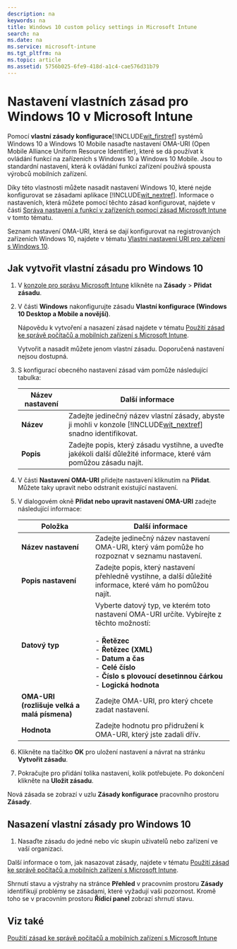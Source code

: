 ```yaml
---
description: na
keywords: na
title: Windows 10 custom policy settings in Microsoft Intune
search: na
ms.date: na
ms.service: microsoft-intune
ms.tgt_pltfrm: na
ms.topic: article
ms.assetid: 5756b025-6fe9-418d-a1c4-cae576d31b79
---
```

# Nastaven&#237; vlastn&#237;ch z&#225;sad pro Windows 10 v Microsoft Intune
Pomocí **vlastní zásady konfigurace**[!INCLUDE[wit_firstref](../Token/wit_firstref_md.md)] systémů Windows 10 a Windows 10 Mobile nasaďte nastavení OMA-URI (Open Mobile Alliance Uniform Resource Identifier), které se dá používat k ovládání funkcí na zařízeních s Windows 10 a Windows 10 Mobile. Jsou to standardní nastavení, která k ovládání funkcí zařízení používá spousta výrobců mobilních zařízení.

Díky této vlastnosti můžete nasadit nastavení Windows 10, které nejde konfigurovat se zásadami aplikace [!INCLUDE[wit_nextref](../Token/wit_nextref_md.md)]. Informace o nastaveních, která můžete pomocí těchto zásad konfigurovat, najdete v části [Správa nastavení a funkcí v zařízeních pomocí zásad Microsoft Intune](../Topic/Manage_settings_and_features_on_your_devices_with_Microsoft_Intune_policies.md) v tomto tématu.

Seznam nastavení OMA-URI, která se dají konfigurovat na registrovaných zařízeních Windows 10, najdete v tématu [Vlastní nastavení URI pro zařízení s Windows 10](../Topic/Custom_URI_settings_for_Windows_10_devices.md).

## Jak vytvořit vlastní zásadu pro Windows 10

1.  V [konzole pro správu Microsoft Intune](https://manage.microsoft.com) klikněte na **Zásady** &gt; **Přidat zásadu**.

2.  V části **Windows** nakonfigurujte zásadu **Vlastní konfigurace (Windows 10 Desktop a Mobile a novější)**.

    Nápovědu k vytvoření a nasazení zásad najdete v tématu [Použití zásad ke správě počítačů a mobilních zařízení s Microsoft Intune](../Topic/Use_policies_to_manage_computers_and_mobile_devices_with_Microsoft_Intune.md).

    Vytvořit a nasadit můžete jenom vlastní zásadu. Doporučená nastavení nejsou dostupná.

3.  S konfigurací obecného nastavení zásad vám pomůže následující tabulka:

    |Název nastavení|Další informace|
    |-------------------|-------------------|
    |**Název**|Zadejte jedinečný název vlastní zásady, abyste ji mohli v konzole [!INCLUDE[wit_nextref](../Token/wit_nextref_md.md)] snadno identifikovat.|
    |**Popis**|Zadejte popis, který zásadu vystihne, a uveďte jakékoli další důležité informace, které vám pomůžou zásadu najít.|

4.  V části **Nastavení OMA-URI** přidejte nastavení kliknutím na **Přidat**. Můžete taky upravit nebo odstranit existující nastavení.

5.  V dialogovém okně **Přidat nebo upravit nastavení OMA-URI** zadejte následující informace:

    |Položka|Další informace|
    |-----------|-------------------|
    |**Název nastavení**|Zadejte jedinečný název nastavení OMA-URI, který vám pomůže ho rozpoznat v seznamu nastavení.|
    |**Popis nastavení**|Zadejte popis, který nastavení přehledně vystihne, a další důležité informace, které vám ho pomůžou najít.|
    |**Datový typ**|Vyberte datový typ, ve kterém toto nastavení OMA-URI určíte. Vybírejte z těchto možností:<br /><br />-   **Řetězec**<br />-   **Řetězec (XML)**<br />-   **Datum a čas**<br />-   **Celé číslo**<br />-   **Číslo s plovoucí desetinnou čárkou**<br />-   **Logická hodnota**|
    |**OMA-URI (rozlišuje velká a malá písmena)**|Zadejte OMA-URI, pro který chcete zadat nastavení.|
    |**Hodnota**|Zadejte hodnotu pro přidružení k OMA-URI, který jste zadali dřív.|

6.  Klikněte na tlačítko **OK** pro uložení nastavení a návrat na stránku **Vytvořit zásadu**.

7.  Pokračujte pro přidání tolika nastavení, kolik potřebujete. Po dokončení klikněte na **Uložit zásadu**.

Nová zásada se zobrazí v uzlu **Zásady konfigurace** pracovního prostoru **Zásady**.

## Nasazení vlastní zásady pro Windows 10

1.  Nasaďte zásadu do jedné nebo víc skupin uživatelů nebo zařízení ve vaší organizaci.

Další informace o tom, jak nasazovat zásady, najdete v tématu [Použití zásad ke správě počítačů a mobilních zařízení s Microsoft Intune](../Topic/Use_policies_to_manage_computers_and_mobile_devices_with_Microsoft_Intune.md).

Shrnutí stavu a výstrahy na stránce **Přehled** v pracovním prostoru **Zásady** identifikují problémy se zásadami, které vyžadují vaši pozornost. Kromě toho se v pracovním prostoru **Řídicí panel** zobrazí shrnutí stavu.

## Viz také
[Použití zásad ke správě počítačů a mobilních zařízení s Microsoft Intune](../Topic/Use_policies_to_manage_computers_and_mobile_devices_with_Microsoft_Intune.md)

